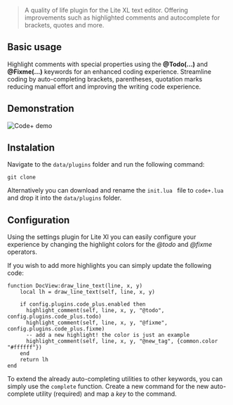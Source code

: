 > A quality of life plugin for the Lite XL text editor. Offering improvements such as highlighted comments and autocomplete for brackets, quotes and more.

## Basic usage

 Highlight comments with special properties using the **@Todo(...)** and **@Fixme(...)** keywords for an enhanced coding experience. 
 Streamline coding by auto-completing brackets, parentheses, quotation marks reducing manual effort and improving the writing code experience.

## Demonstration

![Code+ demo](https://s12.gifyu.com/images/Sckre.gif)

## Instalation
Navigate to the `data/plugins` folder and run the following command:
```
git clone 
```

Alternatively you can download and rename the `init.lua ` file to `code+.lua` and drop it into the `data/plugins` folder.

## Configuration

Using the settings plugin for Lite Xl you can easily configure your experience by changing the highlight colors for the *@todo* and *@fixme* operators.

If you wish to add more highlights you can simply update the following code:
```
function DocView:draw_line_text(line, x, y)
    local lh = draw_line_text(self, line, x, y)

    if config.plugins.code_plus.enabled then
      highlight_comment(self, line, x, y, "@todo", config.plugins.code_plus.todo)
      highlight_comment(self, line, x, y, "@fixme", config.plugins.code_plus.fixme)
      -- add a new highlight! the color is just an example
      highlight_comment(self, line, x, y, "@new_tag", {common.color "#ffffff"})
    end
    return lh
end
```

To extend the already auto-completing utilities to other keywords, you can simply use the `complete` function. Create a new command for the new auto-complete utility (required) and map a *key* to the command.

